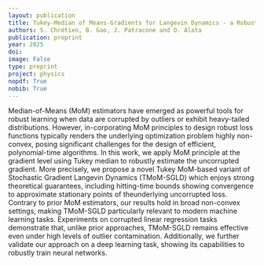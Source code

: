 ```yaml
---
layout: publication
title: Tukey-Median of Means-Gradients for Langevin Dynamics - a Robust Approach to Fitting Machine Learning Models
authors: S. Chrétien, B. Gao, J. Patracone and O. Alata
publication: preprint
year: 2025
doi:
image: False
type: preprint
project: physics
nopdf: True
nobib: True
---
```


Median-of-Means (MoM) estimators have emerged as powerful tools for robust learning when data are corrupted by outliers or exhibit heavy-tailed distributions. However, in-corporating MoM principles to design robust loss functions typically renders the underlying optimization problem highly non-convex, posing significant challenges for the design of efficient, polynomial-time algorithms. In this work, we apply MoM principle at the gradient level using Tukey median to robustly estimate the uncorrupted gradient. More precisely, we propose a novel Tukey MoM-based variant of Stochastic Gradient Langevin Dynamics (TMoM-SGLD) which enjoys strong theoretical guarantees, including hitting-time bounds showing convergence to approximate stationary points of theunderlying uncorrupted loss. Contrary to prior MoM estimators, our results hold in broad non-convex settings, making TMoM-SGLD particularly relevant to modern machine learning tasks. Experiments on corrupted linear regression tasks demonstrate that, unlike prior approaches, TMoM-SGLD remains effective even under high levels of outlier contamination. Additionally, we further validate our approach on a deep learning task, showing its capabilities to robustly train neural networks.
